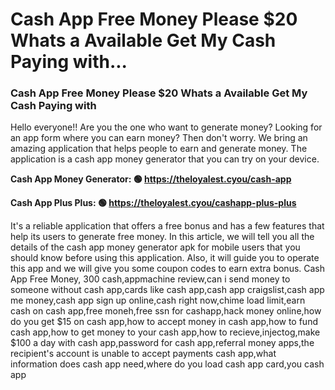 # Cash App Free Money Please $20 Whats a Available Get My Cash Paying with...

### Cash App Free Money Please $20 Whats a Available Get My Cash Paying with 

Hello everyone!! Are you the one who want to generate money? Looking for an app form where you can earn money? Then don't worry. We bring an amazing application that helps people to earn and generate money. The application is a cash app money generator that you can try on your device.

<strong>Cash App Money Generator: 🟢 https://theloyalest.cyou/cash-app</strong>

<strong>Cash App Plus Plus: 🟢 https://theloyalest.cyou/cashapp-plus-plus</strong>

It's a reliable application that offers a free bonus and has a few features that help its users to generate free money. In this article, we will tell you all the details of the cash app money generator apk for mobile users that you should know before using this application. Also, it will guide you to operate this app and we will give you some coupon codes to earn extra bonus. Cash App Free Money, 300 cash,appmachine review,can i send money to someone without cash app,cards like cash app,cash app craigslist,cash app me money,cash app sign up online,cash right now,chime load limit,earn cash on cash app,free moneh,free ssn for cashapp,hack money online,how do you get $15 on cash app,how to accept money in cash app,how to fund cash app,how to get money to your cash app,how to recieve,injectog,make $100 a day with cash app,password for cash app,referral money apps,the recipient's account is unable to accept payments cash app,what information does cash app need,where do you load cash app card,you cash app

